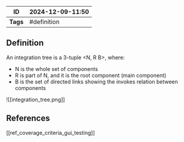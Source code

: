 | ID       | 2024-12-09-11:50 |
| -------- | ----------------- |
| **Tags** | #definition       |
## Definition

An integration tree is a 3-tuple  <N, R B>, where:
- N is the whole set of components
- R is part of N, and it is the root component (main component)
- B is the set of directed links  showing the invokes relation between components

![[integration_tree.png]]
## References
[[ref_coverage_criteria_gui_testing]]